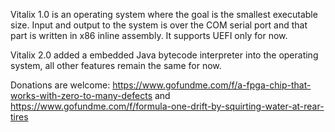 Vitalix 1.0 is an operating system where the goal is the smallest executable size. Input and output to the system is over the COM serial port and that part is written in x86 inline assembly. It supports UEFI only for now.

Vitalix 2.0 added a embedded Java bytecode interpreter into the operating system, all other features remain the same for now.

Donations are welcome: https://www.gofundme.com/f/a-fpga-chip-that-works-with-zero-to-many-defects and
https://www.gofundme.com/f/formula-one-drift-by-squirting-water-at-rear-tires
